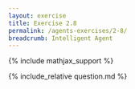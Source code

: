 ```yaml
---
layout: exercise
title: Exercise 2.8
permalink: /agents-exercises/2-8/
breadcrumb: Intelligent Agent
---
```


{% include mathjax_support %}

<div><i class="arrow-up" data-chapter="agents-exercises" data-exercise="ex_8" data-rating="0"></i></div>
{% include_relative question.md %}
